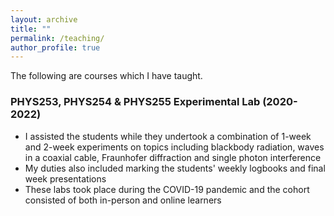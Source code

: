 ```yaml
---
layout: archive
title: ""
permalink: /teaching/
author_profile: true
---
```


The following are courses which I have taught.

### PHYS253, PHYS254 & PHYS255 Experimental Lab (2020-2022)
- I assisted the students while they undertook a combination of 1-week and 2-week experiments on topics including blackbody radiation, waves in a coaxial cable, Fraunhofer diffraction and single photon interference
- My duties also included marking the students' weekly logbooks and final week presentations
- These labs took place during the COVID-19 pandemic and the cohort consisted of both in-person and online learners
